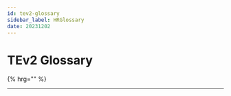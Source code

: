 ```yaml
---
id: tev2-glossary
sidebar_label: HRGlossary
date: 20231202
---
```


# TEv2 Glossary

{% hrg="" %}

---
